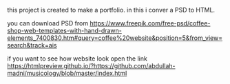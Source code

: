 this project is created to make a portfolio. in this i conver a PSD to HTML.

you can download PSD from https://www.freepik.com/free-psd/coffee-shop-web-templates-with-hand-drawn-elements_7400830.htm#query=coffee%20website&position=5&from_view=search&track=ais

if you want to see how website look open the link https://htmlpreview.github.io/?https://github.com/abdullah-madni/musicology/blob/master/index.html
